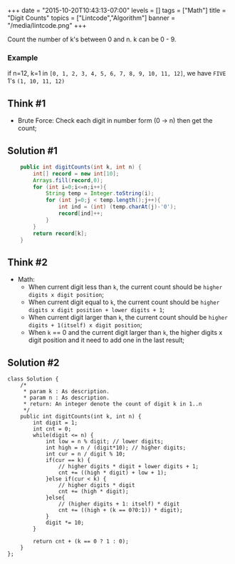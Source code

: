 +++
date = "2015-10-20T10:43:13-07:00"
levels = []
tags = ["Math"]
title = "Digit Counts"
topics = ["Lintcode","Algorithm"]
banner = "/media/lintcode.png"
+++

Count the number of k's between 0 and n. k can be 0 - 9.
<!--more-->

### Example
if n=12, k=1 in `[0, 1, 2, 3, 4, 5, 6, 7, 8, 9, 10, 11, 12]`, we have `FIVE` 1's `(1, 10, 11, 12)`

## Think #1
- Brute Force: Check each digit in number form (0 -> n) then get the count;

## Solution #1
```java
	public int digitCounts(int k, int n) {
        int[] record = new int[10];
        Arrays.fill(record,0);
        for (int i=0;i<=n;i++){
            String temp = Integer.toString(i);
            for (int j=0;j < temp.length();j++){
                int ind = (int) (temp.charAt(j)-'0');
                record[ind]++;
            }
        }
        return record[k];            
    }

```
## Think #2
- Math:
	- When current digit less than `k`, the current count should be `higher digits x digit position`;
	- When current digit equal to `k`, the current count should be `higher digits x digit position + lower digits + 1`;
	- When current digit larger than `k`, the current count should be `higher digits + 1(itself) x digit position`;
	- When `k` == 0 and the current digit larger than `k`, the higher digits x digit position and it need to add one in the last result;


## Solution #2
```
class Solution {
    /*
     * param k : As description.
     * param n : As description.
     * return: An integer denote the count of digit k in 1..n
     */
    public int digitCounts(int k, int n) {
        int digit = 1;
        int cnt = 0;
        while(digit <= n) {
            int low = n % digit; // lower digits;
            int high = n / (digit*10); // higher digits;
            int cur = n / digit % 10;
            if(cur == k) {
                // higher digits * digit + lower digits + 1;
                cnt += ((high * digit) + low + 1);
            }else if(cur < k) {
                // higher digits * digit
                cnt += (high * digit);
            }else{
                // (higher digits + 1: itself) * digit
                cnt += ((high + (k == 0?0:1)) * digit);   
            }
            digit *= 10;
        }
        
        return cnt + (k == 0 ? 1 : 0);
    }
};
```